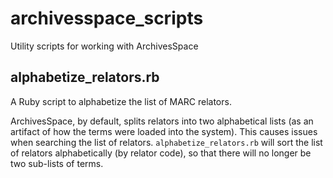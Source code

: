 # archivesspace_scripts
Utility scripts for working with ArchivesSpace


## alphabetize_relators.rb

A Ruby script to alphabetize the list of MARC relators.

ArchivesSpace, by default, splits relators into two alphabetical lists (as an artifact of how the terms were loaded into the system).  This causes issues when searching the list of relators.  `alphabetize_relators.rb` will sort the list of relators alphabetically (by relator code), so that there will no longer be two sub-lists of terms.